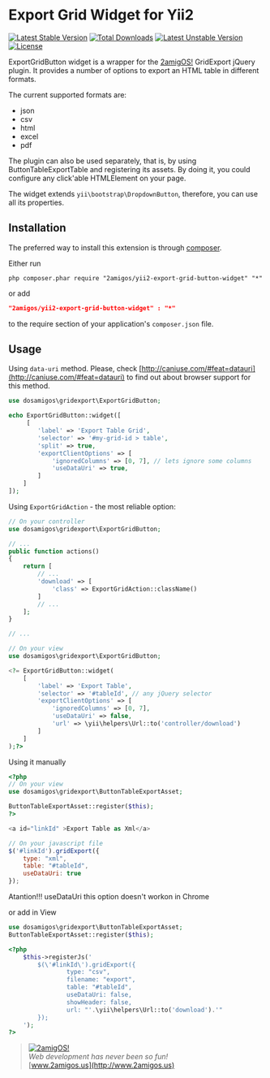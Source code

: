 Export Grid Widget for Yii2
===========================

[![Latest Stable Version](https://poser.pugx.org/2amigos//yii2-export-grid-button-widget/v/stable.svg)](https://packagist.org/packages/2amigos/yii2-export-grid-button-widget) [![Total Downloads](https://poser.pugx.org/2amigos/yii2-export-grid-button-widget/downloads.svg)](https://packagist.org/packages/2amigos/yii2-export-grid-button-widget) [![Latest Unstable Version](https://poser.pugx.org/2amigos/yii2-export-grid-button-widget/v/unstable.svg)](https://packagist.org/packages/2amigos/yii2-export-grid-button-widget) [![License](https://poser.pugx.org/2amigos/yii2-export-grid-button-widget/license.svg)](https://packagist.org/packages/2amigos/yii2-export-grid-button-widget)

ExportGridButton widget is a wrapper for the [2amigOS!](http://2amigos.us) GridExport jQuery plugin. It provides a
number of options to export an HTML table in different formats.

The current supported formats are:

* json
* csv
* html
* excel
* pdf

The plugin can also be used separately, that is, by using ButtonTableExportTable and registering its assets. By doing it,
you could configure any click'able HTMLElement on your page.

The widget extends `yii\bootstrap\DropdownButton`, therefore, you can use all its properties.

Installation
------------
The preferred way to install this extension is through [composer](http://getcomposer.org/download/).

Either run

```
php composer.phar require "2amigos/yii2-export-grid-button-widget" "*"
```
or add

```json
"2amigos/yii2-export-grid-button-widget" : "*"
```

to the require section of your application's `composer.json` file.

Usage
-----

Using `data-uri` method. Please, check [http://caniuse.com/#feat=datauri](http://caniuse.com/#feat=datauri) to find out
about browser support for this method.

```php
use dosamigos\gridexport\ExportGridButton;

echo ExportGridButton::widget([
     [
        'label' => 'Export Table Grid',
        'selector' => '#my-grid-id > table',
        'split' => true,
        'exportClientOptions' => [
            'ignoredColumns' => [0, 7], // lets ignore some columns
            'useDataUri' => true,
        ]
    ]
]);
```

Using `ExportGridAction` - the most reliable option:

```php
// On your controller
use dosamigos\gridexport\ExportGridButton;

// ...
public function actions()
{
    return [
        // ...
        'download' => [
            'class' => ExportGridAction::className()
        ]
        // ...
    ];
}

// ...

// On your view
use dosamigos\gridexport\ExportGridButton;

<?= ExportGridButton::widget(
    [
        'label' => 'Export Table',
        'selector' => '#tableId', // any jQuery selector
        'exportClientOptions' => [
            'ignoredColumns' => [0, 7],
            'useDataUri' => false,
            'url' => \yii\helpers\Url::to('controller/download')
        ]
    ]
);?>

```

Using it manually

```php
<?php
// On your view
use dosamigos\gridexport\ButtonTableExportAsset;

ButtonTableExportAsset::register($this);
?>

<a id="linkId" >Export Table as Xml</a>

```

```javascript
// On your javascript file
$('#linkId').gridExport({
    type: "xml",
    table: "#tableId",
    useDataUri: true
});

```
Atantion!!! useDataUri this option doesn't workon in Chrome

or add in View

```php
use dosamigos\gridexport\ButtonTableExportAsset;
ButtonTableExportAsset::register($this);
```

```php
<?php
    $this->registerJs('
        $(\'#linkId\').gridExport({
                type: "csv",
                filename: "export",
                table: "#tableId",
                useDataUri: false,
                showHeader: false,
                url: "'.\yii\helpers\Url::to('download').'"
        });
    ');
?>
```

> [![2amigOS!](http://www.gravatar.com/avatar/55363394d72945ff7ed312556ec041e0.png)](http://www.2amigos.us)  
<i>Web development has never been so fun!</i>  
[www.2amigos.us](http://www.2amigos.us)
